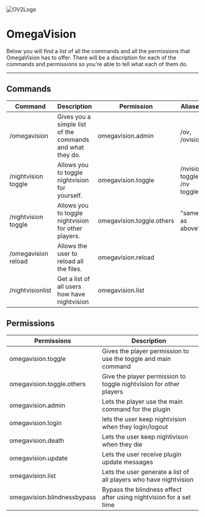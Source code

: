 ![OV2Logo](https://i.imgur.com/tWvD2Jt.png)
# **OmegaVision**

Below you will find a list of all the commands and all the permissions that OmegaVision has to offer. There will be a discription for each of the commands and permissions so you're able to tell what each of them do.

***
## **Commands**

| Command | Description | Permission | Aliases |
| ----------- | ----------- | ----------- | ----------- |
| /omegavision  | Gives you a simple list of the commands and what they do. | omegavision.admin | /ov, /ovision |
| /nightvision toggle | Allows you to toggle nightvision for yourself. | omegavision.toggle | /nvision toggle, /nv toggle |
| /nightvision toggle <playername> | Allows you to toggle nightvision for other players. | omegavision.toggle.others | "same as above"
| /omegavision reload | Allows the user to reload all the files. | omegavision.reload |
| /nightvisionlist | Get a list of all users how have nightvision | omegavision.list |

## **Permissions**
| Permissions | Description |
| ----------- | ----------- |
| omegavision.toggle | Gives the player permission to use the toggle and main command |
| omegavision.toggle.others | Give the player permission to toggle nightvision for other players |
| omegavision.admin| Lets the player use the main command for the plugin |
| omegavision.login | lets the user keep nightvision when they login/logout |
| omegavision.death | Lets the user keep nightivison when they die |
| omegavision.update | Lets the user receive plugin update messages |
| omegavision.list | Lets the user generate a list of all players who have nightvision |
| omegavision.blindnessbypass| Bypass the blindness effect after using nightvision for a set time |
